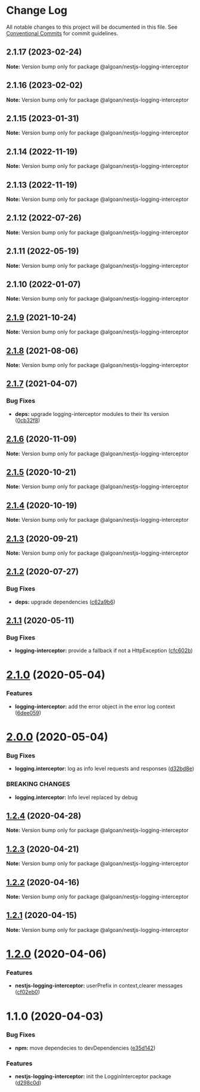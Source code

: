# Change Log

All notable changes to this project will be documented in this file.
See [Conventional Commits](https://conventionalcommits.org) for commit guidelines.

## 2.1.17 (2023-02-24)

**Note:** Version bump only for package @algoan/nestjs-logging-interceptor





## 2.1.16 (2023-02-02)

**Note:** Version bump only for package @algoan/nestjs-logging-interceptor





## 2.1.15 (2023-01-31)

**Note:** Version bump only for package @algoan/nestjs-logging-interceptor





## 2.1.14 (2022-11-19)

**Note:** Version bump only for package @algoan/nestjs-logging-interceptor





## 2.1.13 (2022-11-19)

**Note:** Version bump only for package @algoan/nestjs-logging-interceptor





## 2.1.12 (2022-07-26)

**Note:** Version bump only for package @algoan/nestjs-logging-interceptor





## 2.1.11 (2022-05-19)

**Note:** Version bump only for package @algoan/nestjs-logging-interceptor





## 2.1.10 (2022-01-07)

**Note:** Version bump only for package @algoan/nestjs-logging-interceptor





## [2.1.9](https://github.com/algoan/nestjs-components/compare/@algoan/nestjs-logging-interceptor@2.1.8...@algoan/nestjs-logging-interceptor@2.1.9) (2021-10-24)

**Note:** Version bump only for package @algoan/nestjs-logging-interceptor





## [2.1.8](https://github.com/algoan/nestjs-components/compare/@algoan/nestjs-logging-interceptor@2.1.7...@algoan/nestjs-logging-interceptor@2.1.8) (2021-08-06)

**Note:** Version bump only for package @algoan/nestjs-logging-interceptor





## [2.1.7](https://github.com/algoan/nestjs-components/compare/@algoan/nestjs-logging-interceptor@2.1.6...@algoan/nestjs-logging-interceptor@2.1.7) (2021-04-07)


### Bug Fixes

* **deps:** upgrade logging-interceptor modules to their lts version ([0cb32f8](https://github.com/algoan/nestjs-components/commit/0cb32f88039b8af6ee7f5afb291f46bf4b0ca3b7))





## [2.1.6](https://github.com/algoan/nestjs-components/compare/@algoan/nestjs-logging-interceptor@2.1.5...@algoan/nestjs-logging-interceptor@2.1.6) (2020-11-09)

**Note:** Version bump only for package @algoan/nestjs-logging-interceptor





## [2.1.5](https://github.com/algoan/nestjs-components/compare/@algoan/nestjs-logging-interceptor@2.1.4...@algoan/nestjs-logging-interceptor@2.1.5) (2020-10-21)

**Note:** Version bump only for package @algoan/nestjs-logging-interceptor





## [2.1.4](https://github.com/algoan/nestjs-components/compare/@algoan/nestjs-logging-interceptor@2.1.3...@algoan/nestjs-logging-interceptor@2.1.4) (2020-10-19)

**Note:** Version bump only for package @algoan/nestjs-logging-interceptor





## [2.1.3](https://github.com/algoan/nestjs-components/compare/@algoan/nestjs-logging-interceptor@2.1.2...@algoan/nestjs-logging-interceptor@2.1.3) (2020-09-21)

**Note:** Version bump only for package @algoan/nestjs-logging-interceptor





## [2.1.2](https://github.com/algoan/nestjs-components/compare/@algoan/nestjs-logging-interceptor@2.1.1...@algoan/nestjs-logging-interceptor@2.1.2) (2020-07-27)


### Bug Fixes

* **deps:** upgrade dependencies ([c62a9b6](https://github.com/algoan/nestjs-components/commit/c62a9b6f9cf84ffe1794c3f9cd60cd98cb68e044))





## [2.1.1](https://github.com/algoan/nestjs-components/compare/@algoan/nestjs-logging-interceptor@2.1.0...@algoan/nestjs-logging-interceptor@2.1.1) (2020-05-11)


### Bug Fixes

* **logging-interceptor:** provide a fallback if not a HttpException ([cfc602b](https://github.com/algoan/nestjs-components/commit/cfc602b89180737d1a41a1c33d92a18886df3f2b))





# [2.1.0](https://github.com/algoan/nestjs-components/compare/@algoan/nestjs-logging-interceptor@2.0.0...@algoan/nestjs-logging-interceptor@2.1.0) (2020-05-04)


### Features

* **logging-interceptor:** add the error object in the error log context ([6dee059](https://github.com/algoan/nestjs-components/commit/6dee059908b69550af2e81e491e9974ae9cfac30))





# [2.0.0](https://github.com/algoan/nestjs-components/compare/@algoan/nestjs-logging-interceptor@1.2.4...@algoan/nestjs-logging-interceptor@2.0.0) (2020-05-04)


### Bug Fixes

* **logging.interceptor:** log as info level requests and responses ([d32bd8e](https://github.com/algoan/nestjs-components/commit/d32bd8e01c6a53747e2ddfb4f2df9b7539408c0c))


### BREAKING CHANGES

* **logging.interceptor:** Info level replaced by debug





## [1.2.4](https://github.com/algoan/nestjs-components/compare/@algoan/nestjs-logging-interceptor@1.2.3...@algoan/nestjs-logging-interceptor@1.2.4) (2020-04-28)

**Note:** Version bump only for package @algoan/nestjs-logging-interceptor





## [1.2.3](https://github.com/algoan/nestjs-components/compare/@algoan/nestjs-logging-interceptor@1.2.2...@algoan/nestjs-logging-interceptor@1.2.3) (2020-04-21)

**Note:** Version bump only for package @algoan/nestjs-logging-interceptor





## [1.2.2](https://github.com/algoan/nestjs-components/compare/@algoan/nestjs-logging-interceptor@1.2.1...@algoan/nestjs-logging-interceptor@1.2.2) (2020-04-16)

**Note:** Version bump only for package @algoan/nestjs-logging-interceptor





## [1.2.1](https://github.com/algoan/nestjs-components/compare/@algoan/nestjs-logging-interceptor@1.2.0...@algoan/nestjs-logging-interceptor@1.2.1) (2020-04-15)

**Note:** Version bump only for package @algoan/nestjs-logging-interceptor





# [1.2.0](https://github.com/algoan/nestjs-components/compare/@algoan/nestjs-logging-interceptor@1.1.0...@algoan/nestjs-logging-interceptor@1.2.0) (2020-04-06)


### Features

* **nestjs-logging-interceptor:** userPrefix in context,clearer messages ([cf02eb0](https://github.com/algoan/nestjs-components/commit/cf02eb0714ff79e2cc0a185c80ebfe34e7a7dfcd))





# 1.1.0 (2020-04-03)


### Bug Fixes

* **npm:** move dependecies to devDependencies ([e35d142](https://github.com/algoan/nestjs-components/commit/e35d1425d7faebbade5c5468836112f76c709c31))


### Features

* **nestjs-logging-interceptor:** init the LogginInterceptor package ([d298c0d](https://github.com/algoan/nestjs-components/commit/d298c0d37238d16d7058de956b2ddeae5ae255a7))
